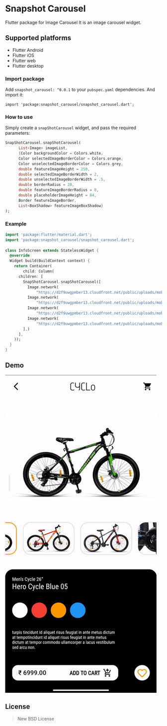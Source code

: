 # Snapshot Carousel

Flutter package for Image Carousel
It is an image carousel widget.

## Supported platforms

* Flutter Android
* Flutter iOS
* Flutter web
* Flutter desktop


### Import package
Add `snapshot_carousel: ^0.0.1` to your `pubspec.yaml` dependencies. And import it:
```
import 'package:snapshot_carousel/snapshot_carousel.dart';
```

### How to use

Simply create a `snapShotCarousel` widget, and pass the required parameters:

```dart
SnapShotCarousel.snapShotCarousel(
      List<Image> imageList,
      {Color backgroundColor = Colors.white,
      Color selectedImageBorderColor = Colors.orange,
      Color unselectedImageBorderColor = Colors.grey,
      double featureImageHeight = 250,
      double selectedImageBorderWidth = 2,
      double unselectedImageBorderWidth = .5,
      double borderRadius = 20,
      double featureImageBorderRadius = 0,
      double placeholderImageHeight = 84,
      Border featureImageBorder,
      List<BoxShadow> featureImageBoxShadow}
);
```

### Example

```dart
import 'package:flutter/material.dart';
import 'package:snapshot_carousel/snapshot_carousel.dart';

class InfoScreen extends StatelessWidget {
  @override
  Widget build(BuildContext context) {
    return Container(
        child: Column(
      children: [
        SnapShotCarousel.snapShotCarousel([
          Image.network(
              "https://d2f9uwgpmber13.cloudfront.net/public/uploads/mobile/7c902eb8a6f1f3453fc9e0e99f34838c"),
          Image.network(
              "https://d2f9uwgpmber13.cloudfront.net/public/uploads/mobile/d774dd3de09fe0ecf043ddb9383c76bc"),
          Image.network(
              "https://d2f9uwgpmber13.cloudfront.net/public/uploads/mobile/87e5d8fda7b970c4fe5ffd23ad400436"),
          Image.network(
              "https://d2f9uwgpmber13.cloudfront.net/public/uploads/mobile/a9b4f4f1e7a144941d9c072e13937eab")
        ],)
      ],
    ));
  }
}

```

## Demo

![img](screenshot/example.gif)

## License

>New BSD License

